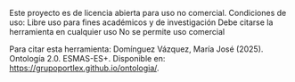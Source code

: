 Este proyecto es de licencia abierta para uso no comercial.
Condiciones de uso:
Libre uso para fines académicos y de investigación
Debe citarse la herramienta en cualquier uso
No se permite uso comercial

Para citar esta herramienta:
Domínguez Vázquez, María José (2025). Ontología 2.0. ESMAS-ES+. Disponible en: https://grupoportlex.github.io/ontologia/. 
